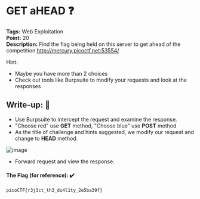 # GET aHEAD ❓
**Tags:** Web Exploitation<br>
**Point:** 20 <br>
**Description:** Find the flag being held on this server to get ahead of the competition http://mercury.picoctf.net:53554/

Hint:
- Maybe you have more than 2 choices
- Check out tools like Burpsuite to modify your requests and look at the responses

## Write-up: 📝

- Use Burpsuite to intercept the request and examine the response.
- "Choose red" use **GET** method, "Choose blue" use **POST** method
- As the title of challenge and hints suggested, we modify our request and change to **HEAD** method.

![image](https://user-images.githubusercontent.com/48288606/147682699-0acdb7ab-7e5a-4a01-ad28-d7c2a2a191d6.png)

- Forward request and view the response.

#### The Flag (for reference): ✔️
```
picoCTF{r3j3ct_th3_du4l1ty_2e5ba39f}
```

